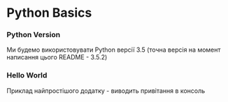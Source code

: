 # Python Basics

### Python Version
Ми будемо використовувати Python версії 3.5 (точна версія на момент написання цього README - 3.5.2)

### Hello World
Приклад найпростішого додатку - виводить привітання в консоль
